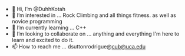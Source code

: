 - 👋 Hi, I’m @DuhhKotah
- 👀 I’m interested in ... Rock Climbing and all things fitness. as well as novice programming
- 🌱 I’m currently learning ... C++ 
- 💞️ I’m looking to collaborate on ... anything and everything I'm here to learn and excited to do it.
- 📫 How to reach me ... dsuttonrodrigue@cub@uca.edu

<!---
DuhhKotah/DuhhKotah is a ✨ special ✨ repository because its `README.md` (this file) appears on your GitHub profile.
You can click the Preview link to take a look at your changes.
--->
